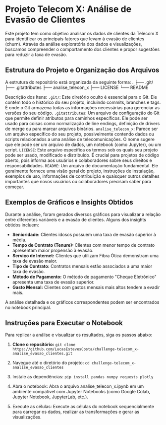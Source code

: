 # Projeto Telecom X: Análise de Evasão de Clientes

Este projeto tem como objetivo analisar os dados de clientes da Telecom X para identificar os principais fatores que levam à evasão de clientes (churn). Através da análise exploratória dos dados e visualizações, buscamos compreender o comportamento dos clientes e propor sugestões para reduzir a taxa de evasão.

## Estrutura do Projeto e Organização dos Arquivos

A estrutura do repositório está organizada da seguinte forma:
.
├── .git/
├── .gitattributes
├── analise_telecon_x
├── LICENSE
└── README

Descrição dos Itens:
`.git/`: Este diretório oculto é essencial para o Git. Ele contém todo o histórico do seu projeto, incluindo commits, branches e tags. É onde o Git armazena todas as informações necessárias para gerenciar as versões do seu código.
`.gitattributes`: Um arquivo de configuração do Git que permite definir atributos para caminhos específicos. Ele pode ser usado para coisas como normalização de line endings, definição de drivers de merge ou para marcar arquivos binários.
`analise_telecon_x`: Parece ser um arquivo específico do seu projeto, possivelmente contendo dados ou scripts relacionados a uma análise de telecomunicações. O nome sugere que ele pode ser um arquivo de dados, um notebook (como Jupyter), ou um script.
`LICENSE`: Este arquivo especifica os termos sob os quais seu projeto pode ser usado, modificado e distribuído. É crucial para projetos de código aberto, pois informa aos usuários e colaboradores sobre seus direitos e responsabilidades.
`README`: Um arquivo de documentação fundamental. Ele geralmente fornece uma visão geral do projeto, instruções de instalação, exemplos de uso, informações de contribuição e quaisquer outros detalhes importantes que novos usuários ou colaboradores precisam saber para começar.

## Exemplos de Gráficos e Insights Obtidos

Durante a análise, foram gerados diversos gráficos para visualizar a relação entre diferentes variáveis e a evasão de clientes. Alguns dos insights obtidos incluem:

- **Senioridade:** Clientes idosos possuem uma taxa de evasão superior à média.
- **Tempo de Contrato (Tenure):** Clientes com menor tempo de contrato apresentam maior propensão à evasão.
- **Serviço de Internet:** Clientes que utilizam Fibra Ótica demonstram uma taxa de evasão maior.
- **Tipo de Contrato:** Contratos mensais estão associados a uma maior taxa de evasão.
- **Método de Pagamento:** O método de pagamento "Cheque Eletrônico" apresenta uma taxa de evasão superior.
- **Gasto Mensal:** Clientes com gastos mensais mais altos tendem a evadir mais.

A análise detalhada e os gráficos correspondentes podem ser encontrados no notebook principal.

## Instruções para Executar o Notebook

Para replicar a análise e visualizar os resultados, siga os passos abaixo:

1. **Clone o repositório:**
`git clone https://github.com/LucasEstevesCosta/challenge-telecom_x-analise_evasao_clientes.git`

2. Navegue até o diretório do projeto:
`cd challenge-telecom_x-analise_evasao_clientes`

3. Instale as dependências:
`pip install pandas numpy requests plotly`

4. Abra o notebook: Abra o arquivo analise_telecon_x.ipynb em um ambiente compatível com Jupyter Notebooks (como Google Colab, Jupyter Notebook, JupyterLab, etc.).

5. Execute as células: Execute as células do notebook sequencialmente para carregar os dados, realizar as transformações e gerar as visualizações.
